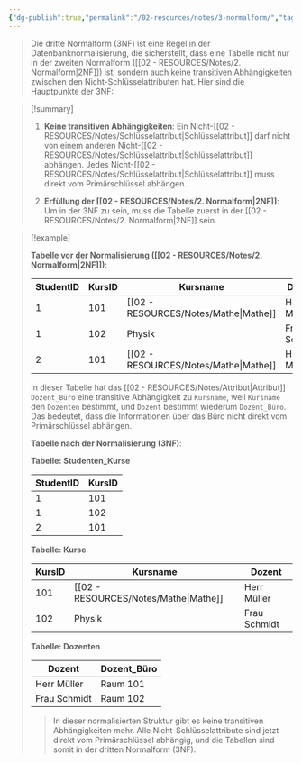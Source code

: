 ```yaml
---
{"dg-publish":true,"permalink":"/02-resources/notes/3-normalform/","tags":["ausbildung/gfn/ap1/vorbereitung","informatik/datenbank"],"noteIcon":"","updated":"2025-09-27T01:32:44.218+02:00"}
---
```


>Die dritte Normalform (3NF) ist eine Regel in der Datenbanknormalisierung, die sicherstellt, dass eine Tabelle nicht nur in der zweiten Normalform ([[02 - RESOURCES/Notes/2. Normalform\|2NF]]) ist, sondern auch keine transitiven Abhängigkeiten zwischen den Nicht-Schlüsselattributen hat. 
>Hier sind die Hauptpunkte der 3NF:

>[!summary] 
>
>1. **Keine transitiven Abhängigkeiten**: Ein Nicht-[[02 - RESOURCES/Notes/Schlüsselattribut\|Schlüsselattribut]] darf nicht von einem anderen Nicht-[[02 - RESOURCES/Notes/Schlüsselattribut\|Schlüsselattribut]] abhängen. Jedes Nicht-[[02 - RESOURCES/Notes/Schlüsselattribut\|Schlüsselattribut]] muss direkt vom Primärschlüssel abhängen.
>
>2. **Erfüllung der [[02 - RESOURCES/Notes/2. Normalform\|2NF]]**: Um in der 3NF zu sein, muss die Tabelle zuerst in der [[02 - RESOURCES/Notes/2. Normalform\|2NF]] sein.


>[!example] 
>
>**Tabelle vor der Normalisierung ([[02 - RESOURCES/Notes/2. Normalform\|2NF]])**:
>
>| StudentID | KursID | Kursname | Dozent       | Dozent_Büro |
>| --------- | ------ | -------- | ------------ | ----------- |
>| 1         | 101    | [[02 - RESOURCES/Notes/Mathe\|Mathe]]    | Herr Müller  | Raum 101    |
>| 1         | 102    | Physik   | Frau Schmidt | Raum 102    |
>| 2         | 101    | [[02 - RESOURCES/Notes/Mathe\|Mathe]]    | Herr Müller  | Raum 101    |
>
>In dieser Tabelle hat das [[02 - RESOURCES/Notes/Attribut\|Attribut]] `Dozent_Büro` eine transitive Abhängigkeit zu `Kursname`, weil `Kursname` den `Dozenten` bestimmt, und `Dozent` bestimmt wiederum `Dozent_Büro`. Das bedeutet, dass die Informationen über das Büro nicht direkt vom Primärschlüssel abhängen.
>
>**Tabelle nach der Normalisierung (3NF)**:
>
>**Tabelle: Studenten_Kurse**
>
>| StudentID | KursID |
>|-----------|--------|
>| 1         | 101    |
>| 1         | 102    |
>| 2         | 101    |
>
>**Tabelle: Kurse**
>
>| KursID | Kursname | Dozent       |
>| ------ | -------- | ------------ |
>| 101    | [[02 - RESOURCES/Notes/Mathe\|Mathe]]    | Herr Müller  |
>| 102    | Physik   | Frau Schmidt |
>
>**Tabelle: Dozenten**
>
>| Dozent       | Dozent_Büro |
>| ------------ | ----------- |
>| Herr Müller  | Raum 101    |
>| Frau Schmidt | Raum 102    |
>
>>In dieser normalisierten Struktur gibt es keine transitiven Abhängigkeiten mehr. Alle Nicht-Schlüsselattribute sind jetzt direkt vom Primärschlüssel abhängig, und die Tabellen sind somit in der dritten Normalform (3NF).

